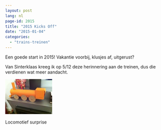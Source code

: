 ```yaml
---
layout: post
lang: nl
page-id: 2015
title: "2015 Kicks Off"
date: "2015-01-04"
categories: 
  - "trains-treinen"
---
```


Een goede start in 2015! Vakantie voorbij, klusjes af, uitgerust?

Van Sinterklaas kreeg ik op 5/12 deze herinnering aan de treinen, dus die verdienen wat
meer aandacht.

![Locomotief surprise](/assets/img/blog/IMG_1297-150x112.jpg)
<div class="caption">
Locomotief surprise
</div>
